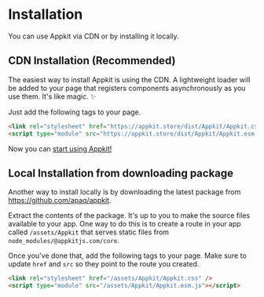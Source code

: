 # Installation

You can use Appkit via CDN or by installing it locally.

## CDN Installation (Recommended)

The easiest way to install Appkit is using the CDN. A lightweight loader will be added to your page that registers components asynchronously as you use them. It's like magic. ✨

Just add the following tags to your page.

```html
<link rel="stylesheet" href="https://appkit.store/dist/Appkit/Appkit.css" />
<script type="module" src="https://appkit.store/dist/Appkit/Appkit.esm.js"></script>
```

Now you can [start using Appkit!](/getting-started/usage.md)

<!--
## Local Installation from NPM

If you don't want to use the CDN, you can install Appkit locally with the following command.

```bash
npm install @appkitjs.com/core
```

It's up to you to make the source files available to your app. One way to do this is to create a route in your app called `/assets/Appkit` that serves static files from `node_modules/@appkitjs.com/core`.

Once you've done that, add the following tags to your page. Make sure to update `href` and `src` so they point to the route you created.

```html
<link rel="stylesheet" href="/assets/Appkit/Appkit.css" />
<script type="module" src="/assets/Appkit/Appkit.esm.js"></script>
```
-->

## Local Installation from downloading package

Another way to install locally is by downloading the latest package from https://github.com/apaq/appkit. <!--Extract the contents of the package and as mentioned above it is up to you to make the source files available to you application.-->

Extract the contents of the package. It's up to you to make the source files available to your app. One way to do this is to create a route in your app called `/assets/Appkit` that serves static files from `node_modules/@appkitjs.com/core`.

Once you've done that, add the following tags to your page. Make sure to update `href` and `src` so they point to the route you created.

```html
<link rel="stylesheet" href="/assets/Appkit/Appkit.css" />
<script type="module" src="/assets/Appkit/Appkit.esm.js"></script>
```
